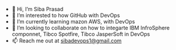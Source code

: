 - 👋 Hi, I’m Siba Prasad
- 👀 I’m interested to how GitHub with DevOps
- 🌱 I’m currently learning mazon AWS, with DevOps
- 💞️ I’m looking to collaborate on how to integarte IBM InfroSphere componnet, Tibco Spotfire, Tibco JasperSoft in DevOps
- 📫 Reach me out at sibadevops1@gmail.com

<!---
sibadevops1/sibadevops1 is a ✨ special ✨ repository because its `README.md` (this file) appears on your GitHub profile.
You can click the Preview link to take a look at your changes.
--->
